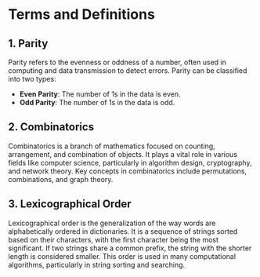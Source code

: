 # Terms and Definitions
 
## 1. Parity
 Parity refers to the evenness or oddness of a number, often used in computing and data transmission to detect errors. Parity can be classified into two types:
- **Even Parity**: The number of 1s in the data is even.
- **Odd Parity**: The number of 1s in the data is odd.

## 2. Combinatorics
 Combinatorics is a branch of mathematics focused on counting, arrangement, and combination of objects. It plays a vital role in various fields like computer science, particularly in algorithm design, cryptography, and network theory. Key concepts in combinatorics include permutations, combinations, and graph theory.
 
## 3. Lexicographical Order
 Lexicographical order is the generalization of the way words are alphabetically ordered in dictionaries. It is a sequence of strings sorted based on their characters, with the first character being the most significant. If two strings share a common prefix, the string with the shorter length is considered smaller. This order is used in many computational algorithms, particularly in string sorting and searching.
 
 
